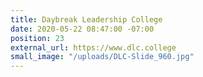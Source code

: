 ```yaml
---
title: Daybreak Leadership College
date: 2020-05-22 08:47:00 -07:00
position: 23
external_url: https://www.dlc.college
small_image: "/uploads/DLC-Slide_960.jpg"
---
```


